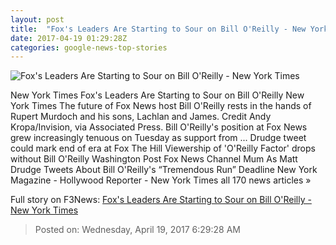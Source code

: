 ```yaml
---
layout: post
title:  "Fox's Leaders Are Starting to Sour on Bill O'Reilly - New York Times"
date: 2017-04-19 01:29:28Z
categories: google-news-top-stories
---
```


![Fox's Leaders Are Starting to Sour on Bill O'Reilly - New York Times](https://static01.nyt.com/images/2017/04/19/business/19fox/19fox-facebookJumbo.jpg)

New York Times Fox's Leaders Are Starting to Sour on Bill O'Reilly New York Times The future of Fox News host Bill O'Reilly rests in the hands of Rupert Murdoch and his sons, Lachlan and James. Credit Andy Kropa/Invision, via Associated Press. Bill O'Reilly's position at Fox News grew increasingly tenuous on Tuesday as support from ... Drudge tweet could mark end of era at Fox The Hill Viewership of 'O'Reilly Factor' drops without Bill O'Reilly Washington Post Fox News Channel Mum As Matt Drudge Tweets About Bill O'Reilly's “Tremendous Run” Deadline New York Magazine - Hollywood Reporter - New York Times all 170 news articles »


Full story on F3News: [Fox's Leaders Are Starting to Sour on Bill O'Reilly - New York Times](http://www.f3nws.com/n/Zs2BJC)

> Posted on: Wednesday, April 19, 2017 6:29:28 AM
